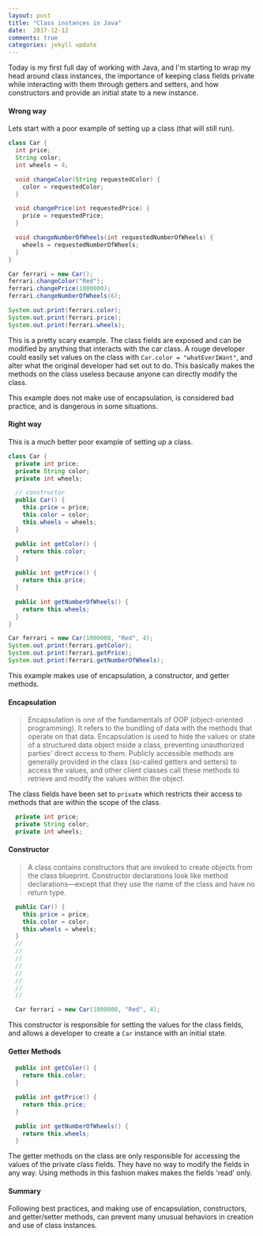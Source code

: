 ```yaml
---
layout: post
title: "Class instances in Java"
date:  2017-12-12
comments: true
categories: jekyll update
---
```


Today is my first full day of working with Java, and I'm starting to wrap my head around class instances, the importance of keeping class fields private while interacting with them through getters and setters, and how constructors and provide an initial state to a new instance.

#### Wrong way

Lets start with a poor example of setting up a class (that will still run).

```java
class Car {
  int price;
  String color;
  int wheels = 4;

  void changeColor(String requestedColor) {
    color = requestedColor;
  }

  void changePrice(int requestedPrice) {
    price = requestedPrice;
  }

  void changeNumberOfWheels(int requestedNumberOfWheels) {
    wheels = requestedNumberOfWheels;
  }
}

Car ferrari = new Car();
ferrari.changeColor("Red");
ferrari.changePrice(1000000);
ferrari.changeNumberOfWheels(6);

System.out.print(ferrari.color);
System.out.print(ferrari.price);
System.out.print(ferrari.wheels);
```

This is a pretty scary example. The class fields are exposed and can be modified by anything that
interacts with the car class. A rouge developer could easily set values on the class with
`Car.color = "whatEverIWant"`, and alter what the original developer had set out to do.
This basically makes the methods on the class useless because anyone can directly modify the class.

This example does not make use of encapsulation, is considered bad practice, and is dangerous in some situations.

#### Right way

This is a much better poor example of setting up a class.

```java
class Car {
  private int price;
  private String color;
  private int wheels;

  // constructor
  public Car() {
    this.price = price;
    this.color = color;
    this.wheels = wheels;
  }

  public int getColor() {
    return this.color;
  }

  public int getPrice() {
    return this.price;
  }

  public int getNumberOfWheels() {
    return this.wheels;
  }
}

Car ferrari = new Car(1000000, "Red", 4);
System.out.print(ferrari.getColor);
System.out.print(ferrari.getPrice);
System.out.print(ferrari.getNumberOfWheels);
```

This example makes use of encapsulation, a constructor, and getter methods.

#### Encapsulation

>Encapsulation is one of the fundamentals of OOP (object-oriented programming). It refers to the bundling of data with the methods that operate on that data. Encapsulation is used to hide the values or state of a structured data object inside a class, preventing unauthorized parties' direct access to them. Publicly accessible methods are generally provided in the class (so-called getters and setters) to access the values, and other client classes call these methods to retrieve and modify the values within the object.

The class fields have been set to `private` which restricts their access to
methods that are within the scope of the class.

```java
  private int price;
  private String color;
  private int wheels;
```


#### Constructor

>A class contains constructors that are invoked to create objects from the class blueprint. Constructor declarations look like method declarations—except that they use the name of the class and have no return type.

```java
  public Car() {
    this.price = price;
    this.color = color;
    this.wheels = wheels;
  }
  //
  //
  //
  //
  //
  //
  //
  //

  Car ferrari = new Car(1000000, "Red", 4);
```

This constructor is responsible for setting the values for the class fields,
and allows a developer to create a `Car` instance with an initial state.

#### Getter Methods

```java
  public int getColor() {
    return this.color;
  }

  public int getPrice() {
    return this.price;
  }

  public int getNumberOfWheels() {
    return this.wheels;
  }
```

The getter methods on the class are only responsible for accessing the values of the private
class fields. They have no way to modify the fields in any way. Using methods in this fashion makes
makes the fields 'read' only.


#### Summary

Following best practices, and making use of encapsulation, constructors, and getter/setter methods,
can prevent many unusual behaviors in creation and use of class instances.
